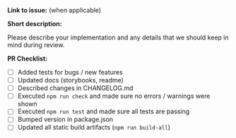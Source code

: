 **Link to issue:** (when applicable)

**Short description:**

Please describe your implementation and any details that we should keep in mind during review.

**PR Checklist:**

* [ ] Added tests for bugs / new features
* [ ] Updated docs (storybooks, readme)
* [ ] Described changes in CHANGELOG.md
* [ ] Executed `npm run check` and made sure no errors / warnings were shown
* [ ] Executed `npm run test` and made sure all tests are passing
* [ ] Bumped version in package.json
* [ ] Updated all static build artifacts (`npm run build-all`)
